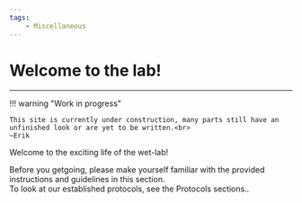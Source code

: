 ```yaml
---
tags:
    - Miscellaneous
---
```


# Welcome to the lab!

---

!!! warning "Work in progress"

    This site is currently under construction, many parts still have an unfinished look or are yet to be written.<br>
    ~Erik


Welcome to the exciting life of the wet-lab!

Before you getgoing, please make yourself familiar with the provided instructions and guidelines in this section. <br>
To look at our established protocols, see the Protocols sections..
